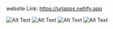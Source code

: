website Link: https://urlapps.netlify.app

![Alt Text](https://res.cloudinary.com/ddw1upvx3/image/upload/v1703763513/evy7my3mc56rguieem6u.png)
![Alt Text](https://res.cloudinary.com/ddw1upvx3/image/upload/v1703763631/lubw008gtpujwjqqja7m.png)
![Alt Text](https://res.cloudinary.com/ddw1upvx3/image/upload/v1703763694/zojbjwchun5klvujjtrw.png)
![Alt Text](https://res.cloudinary.com/ddw1upvx3/image/upload/v1703763786/fbv3onnegchamdncza8f.png)

